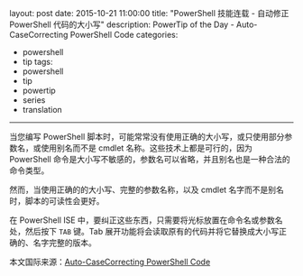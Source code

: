 ﻿layout: post
date: 2015-10-21 11:00:00
title: "PowerShell 技能连载 - 自动修正 PowerShell 代码的大小写"
description: PowerTip of the Day - Auto-CaseCorrecting PowerShell Code
categories:
- powershell
- tip
tags:
- powershell
- tip
- powertip
- series
- translation
---
当您编写 PowerShell 脚本时，可能常常没有使用正确的大小写，或只使用部分参数名，或使用别名而不是 cmdlet 名称。这些技术上都是可行的，因为 PowerShell 命令是大小写不敏感的，参数名可以省略，并且别名也是一种合法的命令类型。

然而，当使用正确的的大小写、完整的参数名称，以及 cmdlet 名字而不是别名时，脚本的可读性会更好。

在 PowerShell ISE 中，要纠正这些东西，只需要将光标放置在命令名或参数名处，然后按下 `TAB` 键。Tab 展开功能将会读取原有的代码并将它替换成大小写正确的、名字完整的版本。

<!--more-->
本文国际来源：[Auto-CaseCorrecting PowerShell Code](http://community.idera.com/powershell/powertips/b/tips/posts/auto-casecorrecting-powershell-code)

